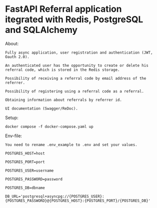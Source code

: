 # FastAPI Referral application itegrated with Redis, PostgreSQL and SQLAlchemy
About:

`Fully async application, user registration and authentication (JWT, Oauth 2.0).`

`An authenticated user has the opportunity to create or delete his referral code, which is stored in the Redis storage.`

`Possibility of receiving a referral code by email address of the referrer.`

`Possibility of registering using a referral code as a referral.`

`Obtaining information about referrals by referrer id.`

`UI documentation (Swagger/ReDoc).`

Setup:

`docker compose -f docker-compose.yaml up`

Env-file:

`You need to rename .env_example to .env and set your values.`

`POSTGRES_HOST=host`

`POSTGRES_PORT=port`

`POSTGRES_USER=username`

`POSTGRES_PASSWORD=password`

`POSTGRES_DB=dbname`

`DB_URL='postgresql+asyncpg://{POSTGRES_USER}:{POSTGRES_PASSWORD}@{POSTGRES_HOST}:{POSTGRES_PORT}/{POSTGRES_DB}'`